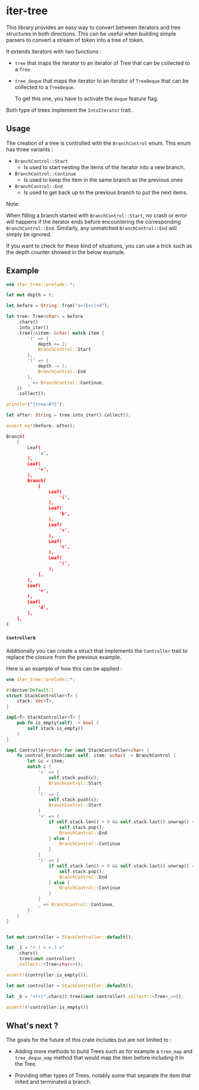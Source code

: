 # iter-tree

This library provides an easy way to convert between iterators and tree structures in both directions. This can be useful when building simple parsers to convert a stream of token into a tree of token.

It extends iterators with two functions : 

- `tree` that maps the iterator to an iterator of Tree that can be collected to a `Tree`.

- `tree_deque` that maps the iterator to an iterator of `TreeDeque` that can be collected to a `TreeDeque`.
  
   To get this one, you have to activate the `deque` feature flag.

Both type of trees implement the `IntoIterator` trait.

## Usage

The creation of a tree is controlled with the `BranchControl` enum.
This enum has three variants :

- `BranchControl::Start`
  - Is used to start nesting the items of the iterator into a new branch.
- `BranchControl::Continue`
  - Is used to keep the item in the same branch as the previous ones
- `BranchControl::End`
  - Is used to get back up to the previous branch to put the next items.

Note:

When filling a branch started with `BranchControl::Start`, no crash or error will happens if the iterator ends before encountering the corresponding `BranchControl::End`.
Similarly, any unmatched `BranchControl::End` will simply be ignored.

If you want to check for these kind of situations, you can use a trick such as the depth counter showed in the below example.

## Example

```rust
use iter_tree::prelude::*;

let mut depth = 0;

let before = String::from("a+(b+c)+d");

let tree: Tree<char> = before
    .chars()
    .into_iter()
    .tree(|&item: &char| match item {
        '(' => {
            depth += 1;
            BranchControl::Start
        },
        ')' => { 
            depth -= 1;
            BranchControl::End
        },
        _ => BranchControl::Continue,
    })
    .collect();

println!("{tree:#?}");

let after: String = tree.into_iter().collect();

assert_eq!(before, after);
```

```bash
Branch(
    [
        Leaf(
            'a',
        ),
        Leaf(
            '+',
        ),
        Branch(
            [
                Leaf(
                    '(',
                ),
                Leaf(
                    'b',
                ),
                Leaf(
                    '+',
                ),
                Leaf(
                    'c',
                ),
                Leaf(
                    ')',
                ),
            ],
        ),
        Leaf(
            '+',
        ),
        Leaf(
            'd',
        ),
    ],
)
```

#### `Controller`s

Additionally you can create a struct that implements the `Controller` trait to replace the closure from the previous example.

Here is an example of how this can be applied :

```rust
use iter_tree::prelude::*;

#[derive(Default)]
struct StackController<T> {
    stack: Vec<T>,
}

impl<T> StackController<T> {
    pub fn is_empty(self) -> bool {
        self.stack.is_empty()
    }
}

impl Controller<char> for &mut StackController<char> {
    fn control_branch(&mut self, item: &char) -> BranchControl {
        let &c = item;
        match c {
            '<' => {
                self.stack.push(c);
                BranchControl::Start
            }
            '(' => {
                self.stack.push(c);
                BranchControl::Start
            }
            '>' => {
                if self.stack.len() > 0 && self.stack.last().unwrap() == &'<' {
                    self.stack.pop();
                    BranchControl::End
                } else {
                    BranchControl::Continue
                }
            }
            ')' => {
                if self.stack.len() > 0 && self.stack.last().unwrap() == &'(' {
                    self.stack.pop();
                    BranchControl::End
                } else {
                    BranchControl::Continue
                }
            }
            _ => BranchControl::Continue,
        }
    }
}


let mut controller = StackController::default();

let _1 = "< ( < > ) >"
    .chars()
    .tree(&mut controller)
    .collect::<Tree<char>>();

assert!(controller.is_empty());

let mut controller = StackController::default();

let _b = "<(>)".chars().tree(&mut controller).collect::<Tree<_>>();

assert!(!controller.is_empty())
```

## What's next ?

The goals for the future of this crate includes but are not limited to :

- Adding more methods to build Trees such as for example a `tree_map` and `tree_deque_map` method that would map the item before including it in the Tree.

- Providing other types of Trees, notably some that separate the item that inited and terminated a branch.